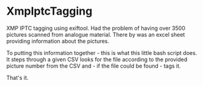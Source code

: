 XmpIptcTagging
==============

XMP IPTC tagging using exiftool. Had the problem of having over 3500 pictures scanned from analogue material. There by was an excel sheet providing information about the pictures.

To putting this information together - this is what this little bash script does. It steps through a given CSV looks for the file according to the provided picture number from the CSV and - if the file could be found - tags it.

That's it.
